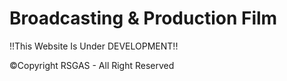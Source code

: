 # Broadcasting & Production Film

!!This Website Is Under DEVELOPMENT!! 


 ©Copyright RSGAS - All Right Reserved
